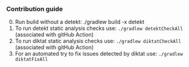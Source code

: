 ### Contribution guide
0. Run build without a detekt: ./gradlew build -x detekt
1. To run detekt static analysis checks use: `./gradlew detektCheckAll` (associated with gitHub Action)
2. To run diktat static analysis checks use: `./gradlew diktatCheckAll` (associated with gitHub Action)
3. For an automated try to fix issues detected by diktat use: `./gradlew diktatFixAll`
